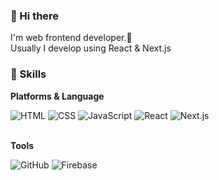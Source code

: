 ### 👋 Hi there 

 I'm web frontend developer.🚀  
Usually I develop using React & Next.js


### 💪 Skills

**Platforms & Language**

<div>
  <img alt="HTML" src ="https://img.shields.io/badge/HTML-E34F26?&style=flat-square&logo=html5&logoColor=white"/>
  <img alt="CSS" src ="https://img.shields.io/badge/CSS-1572B6?&style=flat-square&logo=css3&logoColor=wthie"/>
  <img alt="JavaScript" src ="https://img.shields.io/badge/JavaScript-F7DF1E?&style=flat-square&logo=JavaScript&logoColor=white"/>
  <img alt="React" src ="https://img.shields.io/badge/React-61DAFB?&style=flat-square&logo=React&logoColor=white"/>
  <img alt="Next.js" src ="https://img.shields.io/badge/Next.js-dddddd?&style=flat-square&logo=Next.js&logoColor=black"/>
</div>

<br/>

**Tools**

<div>
  <img alt="GitHub" src ="https://img.shields.io/badge/GitHub-F05032?&style=flat-square&logo=GitHub&logoColor=white"/>
  <img alt="Firebase" src ="https://img.shields.io/badge/Firebase-FFCA28?&style=flat-square&logo=Firebase&logoColor=white"/>
</div>




<!--
**mrlee323/mrlee323** is a ✨ _special_ ✨ repository because its `README.md` (this file) appears on your GitHub profile.

Here are some ideas to get you started:

- 🔭 I’m currently working on ...
- 🌱 I’m currently learning ...
- 👯 I’m looking to collaborate on ...
- 🤔 I’m looking for help with ...
- 💬 Ask me about ...
- 📫 How to reach me: ...
- 😄 Pronouns: ...
- ⚡ Fun fact: ...
-->
